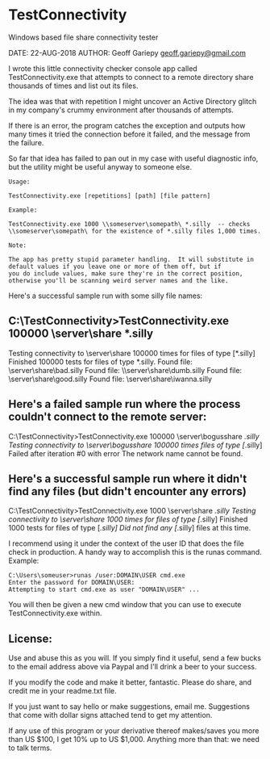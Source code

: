 # TestConnectivity
Windows based file share connectivity tester

DATE: 22-AUG-2018
AUTHOR: Geoff Gariepy
	geoff.gariepy@gmail.com

I wrote this little connectivity checker console app called TestConnectivity.exe that attempts to connect to a remote directory share thousands of times and list out its files.

The idea was that with repetition I might uncover an Active Directory glitch in my company's crummy environment after thousands of attempts.

If there is an error, the program catches the exception and outputs how many times it tried the connection before it failed, and the message from the failure.

So far that idea has failed to pan out in my case with useful diagnostic info, but the utility might be useful anyway to someone else.

	Usage:

	TestConnectivity.exe [repetitions] [path] [file pattern]

	Example:

	TestConnectivity.exe 1000 \\someserver\somepath\ *.silly  -- checks \\someserver\somepath\ for the existence of *.silly files 1,000 times.

	Note:

	The app has pretty stupid parameter handling.  It will substitute in default values if you leave one or more of them off, but if
	you do include values, make sure they're in the correct position, otherwise you'll be scanning weird server names and the like.

Here's a successful sample run with some silly file names:

C:\TestConnectivity>TestConnectivity.exe 100000 \\server\share *.silly
---
Testing connectivity to \\server\share 100000 times for files of type [*.silly]
Finished 100000 tests for files of type *.silly.
Found file: \\server\share\bad.silly
Found file: \\\server\share\dumb.silly
Found file: \\server\share\good.silly
Found file: \\server\share\iwanna.silly

Here's a failed sample run where the process couldn't connect to the remote server:
---
C:\TestConnectivity>TestConnectivity.exe 100000 \\server\bogusshare *.silly
Testing connectivity to \\server\bogusshare 100000 times files of type [*.silly]
Failed after iteration #0 with error The network name cannot be found.

Here's a successful sample run where it didn't find any files (but didn't encounter any errors)
---
C:\TestConnectivity>TestConnectivity.exe 1000 \\server\share *.silly
Testing connectivity to \\server\share 1000 times for files of type [*.silly]
Finished 1000 tests for files of type [*.silly]
Did not find any [*.silly] files at this time.

I recommend using it under the context of the user ID that does the file check in production.  A handy way to accomplish this is the runas command.  Example:

	C:\Users\someuser>runas /user:DOMAIN\USER cmd.exe
	Enter the password for DOMAIN\USER:
	Attempting to start cmd.exe as user "DOMAIN\USER" ...

You will then be given a new cmd window that you can use to execute TestConnectivity.exe within.

License:
--------
Use and abuse this as you will.  If you simply find it useful, send a few bucks to the email address above via Paypal and I'll drink a beer to your success.

If you modify the code and make it better, fantastic.  Please do share, and credit me in your readme.txt file.

If you just want to say hello or make suggestions, email me.  Suggestions that come with dollar signs attached tend to get my attention.  

If any use of this program or your derivative thereof makes/saves you more than US $100, I get 10% up to US $1,000.  Anything more than that: we need to talk terms.
